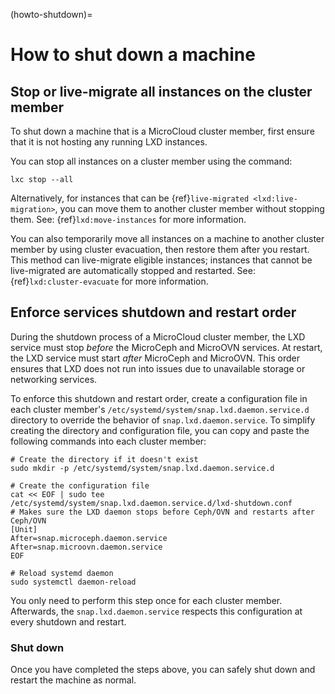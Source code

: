 (howto-shutdown)=
# How to shut down a machine

## Stop or live-migrate all instances on the cluster member

To shut down a machine that is a MicroCloud cluster member, first ensure that it is not hosting any running LXD instances.

You can stop all instances on a cluster member using the command:

```
lxc stop --all
```

Alternatively, for instances that can be {ref}`live-migrated <lxd:live-migration>`, you can move them to another cluster member without stopping them. See: {ref}`lxd:move-instances` for more information.

You can also temporarily move all instances on a machine to another cluster member by using cluster evacuation, then restore them after you restart. This method can live-migrate eligible instances; instances that cannot be live-migrated are automatically stopped and restarted. See: {ref}`lxd:cluster-evacuate` for more information.

## Enforce services shutdown and restart order

During the shutdown process of a MicroCloud cluster member, the LXD service must stop _before_ the MicroCeph and MicroOVN services. At restart, the LXD service must start _after_ MicroCeph and MicroOVN. This order ensures that LXD does not run into issues due to unavailable storage or networking services.

To enforce this shutdown and restart order, create a configuration file in each cluster member's `/etc/systemd/system/snap.lxd.daemon.service.d` directory to override the behavior of `snap.lxd.daemon.service`. To simplify creating the directory and configuration file, you can copy and paste the following commands into each cluster member:

```
# Create the directory if it doesn't exist
sudo mkdir -p /etc/systemd/system/snap.lxd.daemon.service.d

# Create the configuration file
cat << EOF | sudo tee /etc/systemd/system/snap.lxd.daemon.service.d/lxd-shutdown.conf
# Makes sure the LXD daemon stops before Ceph/OVN and restarts after Ceph/OVN
[Unit]
After=snap.microceph.daemon.service
After=snap.microovn.daemon.service
EOF

# Reload systemd daemon
sudo systemctl daemon-reload
```

You only need to perform this step once for each cluster member. Afterwards, the `snap.lxd.daemon.service` respects this configuration at every shutdown and restart.

### Shut down

Once you have completed the steps above, you can safely shut down and restart the machine as normal. 